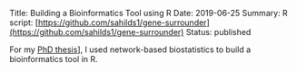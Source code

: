 Title: Building a Bioinformatics Tool using R
Date: 2019-06-25
Summary: R script: [https://github.com/sahilds1/gene-surrounder](https://github.com/sahilds1/gene-surrounder)
Status: published

For my [PhD thesis](https://docs.google.com/presentation/d/1lMztWdnEaMAjX8oVJoopJ54ytbRIWsnjJeFxkXF2E4I/edit?usp=sharing)], 
I used network-based biostatistics to build a bioinformatics tool in R.